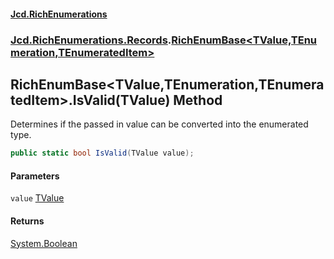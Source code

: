 #### [Jcd.RichEnumerations](index.md 'index')
### [Jcd.RichEnumerations.Records](Jcd.RichEnumerations.Records.md 'Jcd.RichEnumerations.Records').[RichEnumBase&lt;TValue,TEnumeration,TEnumeratedItem&gt;](RichEnumBase_TValue,TEnumeration,TEnumeratedItem_.md 'Jcd.RichEnumerations.Records.RichEnumBase<TValue,TEnumeration,TEnumeratedItem>')

## RichEnumBase<TValue,TEnumeration,TEnumeratedItem>.IsValid(TValue) Method

Determines if the passed in value can be converted into the enumerated type.

```csharp
public static bool IsValid(TValue value);
```
#### Parameters

<a name='Jcd.RichEnumerations.Records.RichEnumBase_TValue,TEnumeration,TEnumeratedItem_.IsValid(TValue).value'></a>

`value` [TValue](RichEnumBase_TValue,TEnumeration,TEnumeratedItem_.md#Jcd.RichEnumerations.Records.RichEnumBase_TValue,TEnumeration,TEnumeratedItem_.TValue 'Jcd.RichEnumerations.Records.RichEnumBase<TValue,TEnumeration,TEnumeratedItem>.TValue')

#### Returns
[System.Boolean](https://docs.microsoft.com/en-us/dotnet/api/System.Boolean 'System.Boolean')